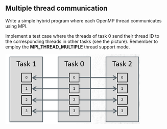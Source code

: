 ## Multiple thread communication

Write a simple hybrid program where each OpenMP thread communicates using
MPI.

Implement a test case where the threads of task 0 send their thread ID to
the corresponding threads in other tasks (see the picture). Remember to employ
the **MPI_THREAD_MULTIPLE** thread support mode.

![img](communication-pattern.png)
